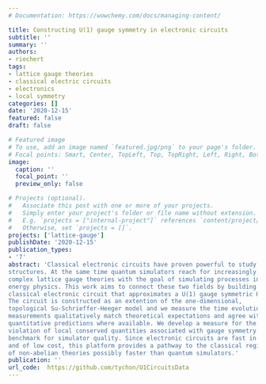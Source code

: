 ```yaml
---
# Documentation: https://wowchemy.com/docs/managing-content/

title: Constructing U(1) gauge symmetry in electronic circuits
subtitle: ''
summary: ''
authors:
- riechert
tags:
- lattice gauge theories
- classical electric circuits
- electronics
- local symmetry
categories: []
date: '2020-12-15'
featured: false
draft: false

# Featured image
# To use, add an image named `featured.jpg/png` to your page's folder.
# Focal points: Smart, Center, TopLeft, Top, TopRight, Left, Right, BottomLeft, Bottom, BottomRight.
image:
  caption: ''
  focal_point: ''
  preview_only: false

# Projects (optional).
#   Associate this post with one or more of your projects.
#   Simply enter your project's folder or file name without extension.
#   E.g. `projects = ["internal-project"]` references `content/project/deep-learning/index.md`.
#   Otherwise, set `projects = []`.
projects: ['lattice-gauge']
publishDate: '2020-12-15'
publication_types:
- '7'
abstract: 'Classical electronic circuits have proven powerful to study topological lattice
structures. At the same time quantum simulators reach for increasingly
complex lattice gauge theories with the goal of simulating processes in high
energy physics. This work aims to connect these two fields by building a
classical electronic circuit that approximates a U(1) gauge symmetric Hamiltonian.
The circuit is constructed as an extention of the one-dimensional,
topological Su-Schrieffer-Heeger model and we measure the time evolution in small system realizations with lattice sizes of up to three sites. The
measurements qualitatively match theoretical expectations and agree with
quantitative predictions where available. We develop a measure for the
violation of local conserved quantities associated with gauge symmetry as
benchmark for simulator quality. Since electronic circuits are fast in prototyping
and of low cost, this platform provides a pathway to the classical regimes
of non-abelian theories possibly faster than quantum simulators.'
publication: ''
url_code:  https://github.com/tychon/U1CircuitsData
---
```

